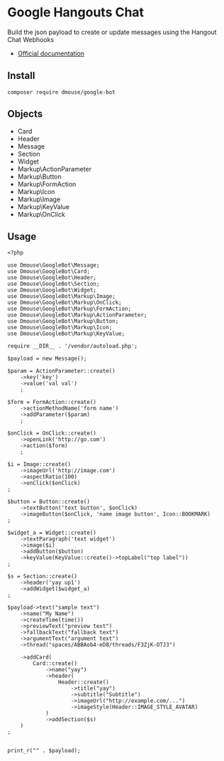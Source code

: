 # Google Hangouts Chat

Build the json payload to create or update messages using the Hangout Chat Webhooks

* [Official documentation](https://developers.google.com/hangouts/chat/reference/rest/v1/spaces.messages)

## Install
```$bash
composer require dmouse/google-bot
```

## Objects

* Card
* Header
* Message
* Section
* Widget
* Markup\ActionParameter
* Markup\Button
* Markup\FormAction
* Markup\Icon
* Markup\Image
* Markup\KeyValue
* Markup\OnClick

## Usage

```
<?php

use Dmouse\GoogleBot\Message;
use Dmouse\GoogleBot\Card;
use Dmouse\GoogleBot\Header;
use Dmouse\GoogleBot\Section;
use Dmouse\GoogleBot\Widget;
use Dmouse\GoogleBot\Markup\Image;
use Dmouse\GoogleBot\Markup\OnClick;
use Dmouse\GoogleBot\Markup\FormAction;
use Dmouse\GoogleBot\Markup\ActionParameter;
use Dmouse\GoogleBot\Markup\Button;
use Dmouse\GoogleBot\Markup\Icon;
use Dmouse\GoogleBot\Markup\KeyValue;

require __DIR__ . '/vendor/autoload.php';

$payload = new Message();

$param = ActionParameter::create()
    ->key('key')
    ->value('val val')
    ;

$form = FormAction::create()
    ->actionMethodName('form name')
    ->addParameter($param)
    ;

$onClick = OnClick::create()
    ->openLink('http://go.com')
    ->action($form)
    ;

$i = Image::create()
    ->imageUrl('http://image.com')
    ->aspectRatio(100)
    ->onClick($onClick)
;

$button = Button::create()
    ->textButton('text button', $onClick)
    ->imageButton($onClick, 'name image button', Icon::BOOKMARK)
;

$widget_a = Widget::create()
    ->textParagraph('text widget')
    ->image($i)
    ->addButton($button)
    ->keyValue(KeyValue::create()->topLabel("top label"))
;

$s = Section::create()
    ->header('yay up1')
    ->addWidget($widget_a)
;

$payload->text("sample text")
    ->name("My Name")
    ->createTime(time())
    ->previewText("preview text")
    ->fallbackText("fallback text")
    ->argumentText("argument text")
    ->thread("spaces/ABBAob4-eD8/threads/F3ZjK-OTJ3")

    ->addCard(
        Card::create()
            ->name("yay")
            ->header(
                Header::create()
                    ->title("yay")
                    ->subtitle("Subtitle")
                    ->imageUrl("http://example.com/...")
                    ->imageStyle(Header::IMAGE_STYLE_AVATAR)
            )
            ->addSection($s)
    )
;


print_r("" . $payload);

```